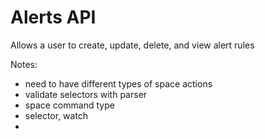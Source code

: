 # Alerts API
Allows a user to create, update, delete, and view alert rules

Notes:
  * need to have different types of space actions
  * validate selectors with parser
  * space command type
  * selector, watch
  * 
